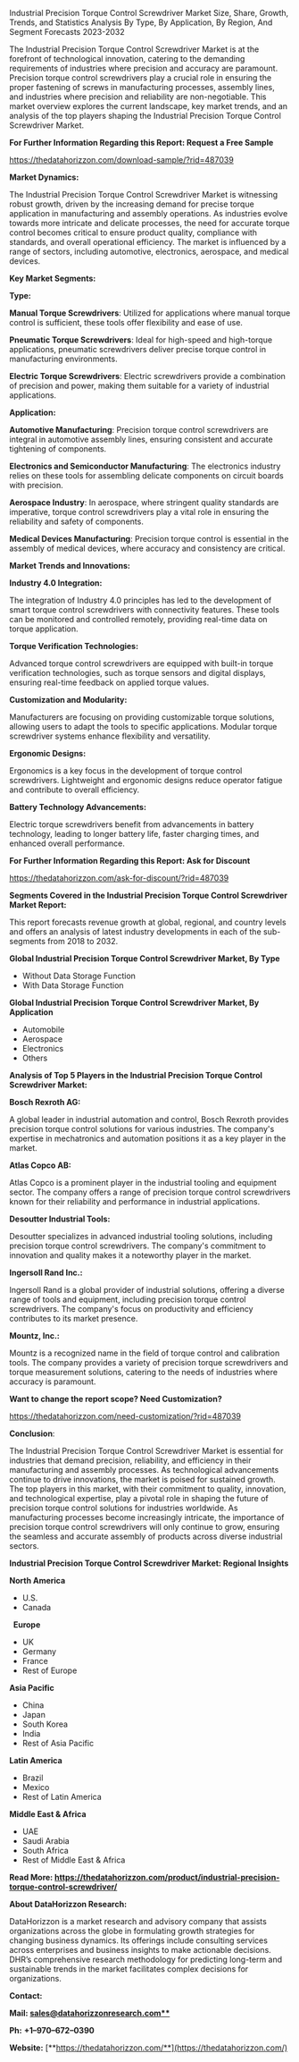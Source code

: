 ﻿Industrial Precision Torque Control Screwdriver Market Size, Share, Growth, Trends, and Statistics Analysis By Type, By Application, By Region, And Segment Forecasts 2023-2032

The Industrial Precision Torque Control Screwdriver Market is at the forefront of technological innovation, catering to the demanding requirements of industries where precision and accuracy are paramount. Precision torque control screwdrivers play a crucial role in ensuring the proper fastening of screws in manufacturing processes, assembly lines, and industries where precision and reliability are non-negotiable. This market overview explores the current landscape, key market trends, and an analysis of the top players shaping the Industrial Precision Torque Control Screwdriver Market.

**For Further Information Regarding this Report: Request a Free Sample**

<https://thedatahorizzon.com/download-sample/?rid=487039>

**Market Dynamics:**

The Industrial Precision Torque Control Screwdriver Market is witnessing robust growth, driven by the increasing demand for precise torque application in manufacturing and assembly operations. As industries evolve towards more intricate and delicate processes, the need for accurate torque control becomes critical to ensure product quality, compliance with standards, and overall operational efficiency. The market is influenced by a range of sectors, including automotive, electronics, aerospace, and medical devices.

**Key Market Segments:**

**Type:**

**Manual Torque Screwdrivers**: Utilized for applications where manual torque control is sufficient, these tools offer flexibility and ease of use.

**Pneumatic Torque Screwdrivers**: Ideal for high-speed and high-torque applications, pneumatic screwdrivers deliver precise torque control in manufacturing environments.

**Electric Torque Screwdrivers**: Electric screwdrivers provide a combination of precision and power, making them suitable for a variety of industrial applications.

**Application:**

**Automotive Manufacturing**: Precision torque control screwdrivers are integral in automotive assembly lines, ensuring consistent and accurate tightening of components.

**Electronics and Semiconductor Manufacturing**: The electronics industry relies on these tools for assembling delicate components on circuit boards with precision.

**Aerospace Industry**: In aerospace, where stringent quality standards are imperative, torque control screwdrivers play a vital role in ensuring the reliability and safety of components.

**Medical Devices Manufacturing**: Precision torque control is essential in the assembly of medical devices, where accuracy and consistency are critical.

**Market Trends and Innovations:**

**Industry 4.0 Integration:**

The integration of Industry 4.0 principles has led to the development of smart torque control screwdrivers with connectivity features. These tools can be monitored and controlled remotely, providing real-time data on torque application.

**Torque Verification Technologies:**

Advanced torque control screwdrivers are equipped with built-in torque verification technologies, such as torque sensors and digital displays, ensuring real-time feedback on applied torque values.

**Customization and Modularity:**

Manufacturers are focusing on providing customizable torque solutions, allowing users to adapt the tools to specific applications. Modular torque screwdriver systems enhance flexibility and versatility.

**Ergonomic Designs:**

Ergonomics is a key focus in the development of torque control screwdrivers. Lightweight and ergonomic designs reduce operator fatigue and contribute to overall efficiency.

**Battery Technology Advancements:**

Electric torque screwdrivers benefit from advancements in battery technology, leading to longer battery life, faster charging times, and enhanced overall performance.

**For Further Information Regarding this Report: Ask for Discount**	

<https://thedatahorizzon.com/ask-for-discount/?rid=487039>

**Segments Covered in the Industrial Precision Torque Control Screwdriver Market Report:**

This report forecasts revenue growth at global, regional, and country levels and offers an analysis of latest industry developments in each of the sub-segments from 2018 to 2032.

**Global Industrial Precision Torque Control Screwdriver Market, By Type**

- Without Data Storage Function
- With Data Storage Function

**Global Industrial Precision Torque Control Screwdriver Market, By Application**

- Automobile
- Aerospace
- Electronics
- Others


**Analysis of Top 5 Players in the Industrial Precision Torque Control Screwdriver Market:**

**Bosch Rexroth AG:**

A global leader in industrial automation and control, Bosch Rexroth provides precision torque control solutions for various industries. The company's expertise in mechatronics and automation positions it as a key player in the market.

**Atlas Copco AB:**

Atlas Copco is a prominent player in the industrial tooling and equipment sector. The company offers a range of precision torque control screwdrivers known for their reliability and performance in industrial applications.

**Desoutter Industrial Tools:**

Desoutter specializes in advanced industrial tooling solutions, including precision torque control screwdrivers. The company's commitment to innovation and quality makes it a noteworthy player in the market.

**Ingersoll Rand Inc.:**

Ingersoll Rand is a global provider of industrial solutions, offering a diverse range of tools and equipment, including precision torque control screwdrivers. The company's focus on productivity and efficiency contributes to its market presence.

**Mountz, Inc.:**

Mountz is a recognized name in the field of torque control and calibration tools. The company provides a variety of precision torque screwdrivers and torque measurement solutions, catering to the needs of industries where accuracy is paramount.

**Want to change the report scope? Need Customization?**

<https://thedatahorizzon.com/need-customization/?rid=487039>

**Conclusion**:

The Industrial Precision Torque Control Screwdriver Market is essential for industries that demand precision, reliability, and efficiency in their manufacturing and assembly processes. As technological advancements continue to drive innovations, the market is poised for sustained growth. The top players in this market, with their commitment to quality, innovation, and technological expertise, play a pivotal role in shaping the future of precision torque control solutions for industries worldwide. As manufacturing processes become increasingly intricate, the importance of precision torque control screwdrivers will only continue to grow, ensuring the seamless and accurate assembly of products across diverse industrial sectors.

**Industrial Precision Torque Control Screwdriver Market: Regional Insights**

**North America**

- U.S.
- Canada

` `**Europe**

- UK
- Germany
- France
- Rest of Europe

**Asia Pacific**

- China
- Japan
- South Korea
- India
- Rest of Asia Pacific

**Latin America**

- Brazil
- Mexico
- Rest of Latin America

**Middle East & Africa**

- UAE
- Saudi Arabia
- South Africa
- Rest of Middle East & Africa

**Read More: <https://thedatahorizzon.com/product/industrial-precision-torque-control-screwdriver/>**


**About DataHorizzon Research:**

DataHorizzon is a market research and advisory company that assists organizations across the globe in formulating growth strategies for changing business dynamics. Its offerings include consulting services across enterprises and business insights to make actionable decisions. DHR’s comprehensive research methodology for predicting long-term and sustainable trends in the market facilitates complex decisions for organizations.

**Contact:**

**Mail: [sales@datahorizzonresearch.com**](mailto:sales@datahorizzonresearch.com)**

**Ph:** **+1–970–672–0390**

**Website:** [**https://thedatahorizzon.com/**](https://thedatahorizzon.com/)



